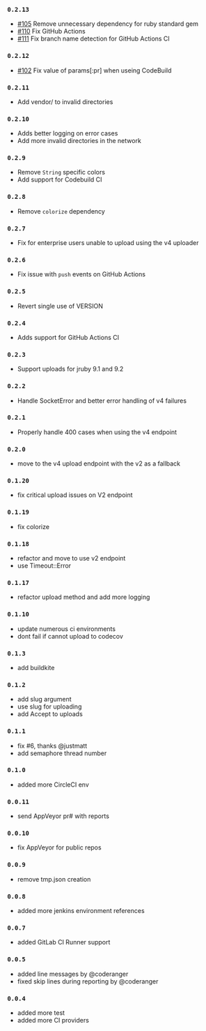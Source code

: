 ### `0.2.13`
- [#105](https://github.com/codecov/codecov-ruby/pull/105) Remove unnecessary dependency for ruby standard gem
- [#110](https://github.com/codecov/codecov-ruby/pull/110) Fix GitHub Actions
- [#111](https://github.com/codecov/codecov-ruby/pull/111) Fix branch name detection for GitHub Actions CI

### `0.2.12`
- [#102](https://github.com/codecov/codecov-ruby/pull/102) Fix value of params[:pr] when useing CodeBuild

### `0.2.11`
- Add vendor/ to invalid directories

### `0.2.10`
- Adds better logging on error cases
- Add more invalid directories in the network

### `0.2.9`
- Remove `String` specific colors
- Add support for Codebuild CI

### `0.2.8`
- Remove `colorize` dependency

### `0.2.7`
- Fix for enterprise users unable to upload using the v4 uploader

### `0.2.6`
- Fix issue with `push` events on GitHub Actions

### `0.2.5`
- Revert single use of VERSION

### `0.2.4`
- Adds support for GitHub Actions CI

### `0.2.3`
- Support uploads for jruby 9.1 and 9.2

### `0.2.2`
- Handle SocketError and better error handling of v4 failures

### `0.2.1`
- Properly handle 400 cases when using the v4 endpoint

### `0.2.0`
- move to the v4 upload endpoint with the v2 as a fallback

### `0.1.20`
- fix critical upload issues on V2 endpoint

### `0.1.19`
- fix colorize

### `0.1.18`
- refactor and move to use v2 endpoint
- use Timeout::Error

### `0.1.17`
- refactor upload method and add more logging

### `0.1.10`
- update numerous ci environments
- dont fail if cannot upload to codecov

### `0.1.3`
- add buildkite

### `0.1.2`
- add slug argument
- use slug for uploading
- add Accept to uploads

### `0.1.1`
- fix #6, thanks @justmatt
- add semaphore thread number

### `0.1.0`
- added more CircleCI env

### `0.0.11`
- send AppVeyor pr# with reports

### `0.0.10`
- fix AppVeyor for public repos

### `0.0.9`
- remove tmp.json creation

### `0.0.8`
- added more jenkins environment references

### `0.0.7`
- added GitLab CI Runner support

### `0.0.5`
- added line messages by @coderanger
- fixed skip lines during reporting by @coderanger

### `0.0.4`
- added more test
- added more CI providers
